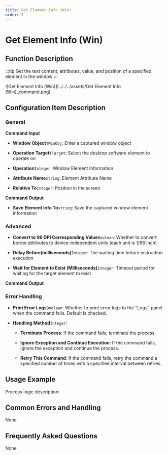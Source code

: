 ```yaml
---
title: Get Element Info (Win)
order: 2
---
```


# Get Element Info (Win)

## Function Description

:::tip 
Get the text content, attributes, value, and position of a specified element in the window
:::

![Get Element Info (Win)](../../../assets/Get Element Info (Win)_command.png)

## Configuration Item Description

### General

**Command Input**

- **Window Object**`TWinObj`: Enter a captured window object

- **Operation Target**`TTarget`: Select the desktop software element to operate on

- **Operation**`Integer`: Window Element Information

- **Attribute Name**`string`: Element Attribute Name

- **Relative To**`Integer`: Position in the screen


**Command Output**

- **Save Element Info To**`string`: Save the captured window element information

### Advanced

- **Convert to 96 DPI Corresponding Value**`Boolean`: Whether to convert border attributes to device-independent units (each unit is 1/96 inch)

- **Delay Before(milliseconds)**`Integer`: The waiting time before instruction execution

- **Wait for Element to Exist (Milliseconds)**`Integer`: Timeout period for waiting for the target element to exist


**Command Output**

### Error Handling

- **Print Error Logs**`Boolean`: Whether to print error logs to the "Logs" panel when the command fails. Default is checked. 

- **Handling Method**`Integer`:

    - **Terminate Process**: If the command fails, terminate the process.

    - **Ignore Exception and Continue Execution**: If the command fails, ignore the exception and continue the process.

    - **Retry This Command**: If the command fails, retry the command a specified number of times with a specified interval between retries.

## Usage Example

Process logic description:

## Common Errors and Handling

None

## Frequently Asked Questions

None

